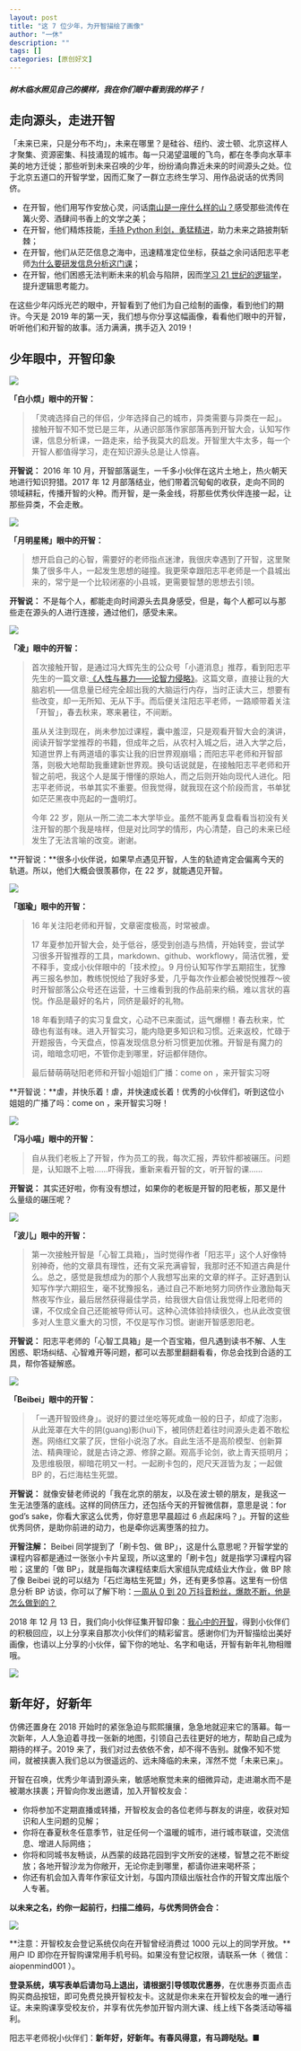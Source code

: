 ```yaml
---
layout: post
title: "这 7 位少年，为开智描绘了画像"
author: "一休"
description: ""
tags: []
categories: [原创好文]
---
```


##### 树木临水照见自己的模样，我在你们眼中看到我的样子！

## 走向源头，走进开智

「未来已来，只是分布不均」，未来在哪里？是硅谷、纽约、波士顿、北京这样人才聚集、资源密集、科技涌现的城市。每一只渴望温暖的飞鸟，都在冬季向水草丰美的地方迁徙；那些听到未来召唤的少年，纷纷涌向靠近未来的时间源头之处。位于北京五道口的开智学堂，因而汇聚了一群立志终生学习、用作品说话的优秀同侪。

- 在开智，他们用写作安放心灵，问话[南山是一座什么样的山？](https://mp.weixin.qq.com/s?__biz=MzA4ODM4ODQ3MQ==&mid=2651936930&idx=1&sn=005416c79f1e68bed1aa6698ae43b784&scene=21&token=38462081&lang=zh_CN#wechat_redirect)感受那些流传在篝火旁、酒肆间书香上的文学之美；
- 在开智，他们精炼技能，[手持 Python 利剑，勇猛精进](https://mp.weixin.qq.com/s?__biz=MzA4ODM4ODQ3MQ==&mid=2651930657&idx=1&sn=6b81671c208f4e17e28e49be7f94a654&scene=21&token=38462081&lang=zh_CN#wechat_redirect)，助力未来之路披荆斩棘；
- 在开智，他们从茫茫信息之海中，迅速精准定位坐标，获益之余问话阳志平老师[为什么要研发信息分析这门课](https://mp.weixin.qq.com/s?__biz=MzA4ODM4ODQ3MQ==&mid=2651939245&idx=1&sn=99e7ae976d5aeeab22a1d1c667eefbcb&scene=21&token=38462081&lang=zh_CN#wechat_redirect)；
- 在开智，他们困惑无法判断未来的机会与陷阱，因而[学习 21 世纪的逻辑学](https://mp.weixin.qq.com/s?__biz=MzA4ODM4ODQ3MQ==&mid=2651939692&idx=1&sn=fac178786dba600d9d58f6aaff58b9a8&scene=21&token=38462081&lang=zh_CN#wechat_redirect)，提升逻辑思考能力。

在这些少年闪烁光芒的眼中，开智看到了他们为自己绘制的画像，看到他们的期许。今天是 2019 年的第一天，我们想与你分享这幅画像，看看他们眼中的开智，听听他们和开智的故事。活力满满，携手迈入 2019！

## 少年眼中，开智印象

![](https://i.loli.net/2019/01/05/5c2f8c8871168.jpg)

**「白小烦」眼中的开智：**

> 「灵魂选择自己的伴侣，少年选择自己的城市，异类需要与异类在一起」。接触开智不知不觉已是三年，从通识部落作家部落再到开智大会，认知写作课，信息分析课，一路走来，给予我莫大的启发。开智里大牛太多，每一个开智人都值得学习，走在知识源头总是让人惊喜。

**开智说：** 2016 年 10 月，开智部落诞生，一千多小伙伴在这片土地上，热火朝天地进行知识狩猎。2017 年 12 月部落结业，他们带着沉甸甸的收获，走向不同的领域耕耘，传播开智的火种。而开智，是一条金线，将那些优秀伙伴连接一起，让那些异类，不会走散。

![](https://i.loli.net/2019/01/05/5c2f8c9cb213e.jpg)

**「月明星稀」眼中的开智：**

> 想开启自己的心智，需要好的老师指点迷津，我很庆幸遇到了开智，这里聚集了很多牛人，一起发生思想的碰撞。我更荣幸跟阳志平老师是一个县城出来的，常宁是一个比较闭塞的小县城，更需要智慧的思想去引领。

**开智说：** 不是每个人，都能走向时间源头去具身感受，但是，每个人都可以与那些走在源头的人进行连接，通过他们，感受未来。

![](https://i.loli.net/2019/01/05/5c2f8cb2e7757.jpg)

**「凌」眼中的开智：**

> 首次接触开智，是通过冯大辉先生的公众号「小道消息」推荐，看到阳志平先生的一篇文章:[《人性与暴力——论智力侵略》](https://mp.weixin.qq.com/s?__biz=MzA3MzM0MjUyMQ==&mid=2652149488&idx=1&sn=0bf203b17a955c14809b8d6f4a2b0daf&scene=21#wechat_redirect)。这篇文章，直接让我的大脑宕机——信息量已经完全超出我的大脑运行内存，当时正读大三，想要有些改变，却一无所知、无从下手。而后便关注阳志平老师，一路顺带着关注「开智」，春去秋来，寒来暑往，不间断。
>
> 虽从关注到现在，尚未参加过课程，囊中羞涩，只是观看开智大会的演讲，阅读开智学堂推荐的书籍，但成年之后，从农村入城之后，进入大学之后，知道世界上有两道墙的事实让我的旧世界观崩塌；而阳志平老师和开智部落，则极大地帮助我重建新世界观。换句话说就是，在接触阳志平老师和开智之前吧，我这个人是属于懵懂的原始人，而之后则开始向现代人进化。阳志平老师说，书单其实不重要。但我觉得，就我现在这个阶段而言，书单犹如茫茫黑夜中亮起的一盏明灯。
>
> 今年 22 岁，刚从一所二流二本大学毕业。虽然不能再复盘看看当初没有关注开智的那个我是啥样，但是对比同学的情形，内心清楚，自己的未来已经发生了无法言喻的改变。谢谢。

**开智说：**很多小伙伴说，如果早点遇见开智，人生的轨迹肯定会偏离今天的轨道。所以，他们大概会很羡慕你，在 22 岁，就能遇见开智。

![](https://i.loli.net/2019/01/05/5c2f8cc9a8587.jpg)

**「珈瑜」眼中的开智：**

> 16 年关注阳老师和开智，文章密度极高，时常被虐。
>
> 17 年夏参加开智大会，处于低谷，感受到创造与热情，开始转变，尝试学习很多开智推荐的工具，markdown、github、workflowy，简洁优雅，爱不释手，变成小伙伴眼中的「技术控」。9 月份认知写作学五期招生，犹豫再三报名参加，教练悦悦给了我好多爱，几乎每次作业都会被悦悦推荐～彼时开智部落公众号还在运营，十三维看到我的作品前来约稿，难以言状的喜悦。作品是最好的名片，同侪是最好的礼物。
>
> 18 年看到晴子的实习复盘文，心动不已来面试，运气爆棚！春去秋来，忙碌也有滋有味。进入开智实习，能内隐更多知识和习惯。近来返校，忙碌于开题报告，今天盘点，惊喜发现信息分析习惯更加优雅。开智是有魔力的词，暗暗念叨吧，不管你走到哪里，好运都伴随你。
>
> 最后替萌萌哒阳老师和开智小姐姐们广播：come on ，来开智实习呀

**开智说：**虐，并快乐着！虐，并快速成长着！优秀的小伙伴们，听到这位小姐姐的广播了吗：come on ，来开智实习呀！

![](https://i.loli.net/2019/01/05/5c2f8cdedd49b.jpg)

**「冯小喵」眼中的开智：**

> 自从我们老板上了开智，作为员工的我，每次汇报，弄软件都被碾压。问题是，认知跟不上啦……吓得我，重新来看开智的文，听开智的课……

**开智说：** 其实还好啦，你有没有想过，如果你的老板是开智的阳老板，那又是什么量级的碾压呢？

![](https://i.loli.net/2019/01/05/5c2f8cf161619.jpg)

**「波儿」眼中的开智：**

> 第一次接触开智是「心智工具箱」，当时觉得作者「阳志平」这个人好像特别神奇，他的文章具有理性，还有文采充满睿智，我那时还不知道古典是什么。总之，感觉是我想成为的那个人我想写出来的文章的样子。正好遇到认知写作学六期招生，毫不犹豫报名，通过自己不断地努力同侪作业激励每天熬夜写作业，最后居然获得最佳学员，给我很大自信让我觉得上阳老师的课，不仅成全自己还能被导师认可。这种心流体验持续很久，也从此改变很多对人生意义重大的习惯，不仅是写作习惯。谢谢开智感恩阳老。

**开智说：** 阳志平老师的「心智工具箱」是一个百宝箱，但凡遇到读书不解、人生困惑、职场纠结、心智难开等问题，都可以去那里翻翻看看，你总会找到合适的工具，帮你答疑解惑。

![](https://i.loli.net/2019/01/05/5c2f907c007ba.jpg)

**「Beibei」眼中的开智：**

> 「一遇开智毁终身」。说好的要过坐吃等死咸鱼一般的日子，却成了泡影，从此笼罩在大牛的阴(guang)影(hui)下，被同侪赶着往时间源头走着不敢松邂。网络红文蒙了灰，世俗小说泡了水。自此生活不是高阶模型、创新算法、精典理论，就是古诗之源、修辞之巅。观高手论剑，欲上青天揽明月；及思维极限，柳暗花明又一村。一起刷卡包的，咫尺天涯皆为友；一起做 BP 的，石烂海枯生死盟。

**开智说：** 就像安替老师说的「我在北京的朋友，以及在波士顿的朋友，是我这一生无法堕落的底线。这样的同侪压力，还包括今天的开智微信群，意思是说：for god’s sake，你看大家这么优秀，你好意思早晨超过 6 点起床吗？」。开智的这些优秀同侪，是助你前进的动力，也是牵你远离堕落的拉力。

**开智注解：** Beibei 同学提到了「刷卡包、做 BP」，这是什么意思呢？开智学堂的课程内容都是通过一张张小卡片呈现，所以这里的「刷卡包」就是指学习课程内容啦；这里的「做 BP」，就是指每次课程结束后大家组队完成结业大作业，做 BP 除了像 Beibei 说的可以结为「石烂海枯生死盟」外，还有更多惊喜。这里有一份信息分析 BP 访谈，你可以了解下哟：[一周从 0 到 20 万抖音粉丝，爆款不断，他是怎么做到的？](https://mp.weixin.qq.com/s?__biz=MzA4ODM4ODQ3MQ==&mid=2651939079&idx=1&sn=38cdf87b503a32a6e760af05fcb791f7&scene=21#wechat_redirect)

2018 年 12 月 13 日，我们向小伙伴征集开智印象：[我心中的开智](https://mp.weixin.qq.com/s?__biz=MzA4ODM4ODQ3MQ==&mid=2651939499&idx=1&sn=23130ca572e09bdccf4052ca6748a838&scene=21#wechat_redirect)，得到小伙伴们的积极回应，以上分享来自那次小伙伴们的精彩留言。感谢你们为开智描绘出美好画像，也请以上分享的小伙伴，留下你的地址、名字和电话，开智有新年礼物相赠哦。

![](https://i.loli.net/2019/01/05/5c2f8d596150c.jpg)

## 新年好，好新年

仿佛还置身在 2018 开始时的紧张急迫与熙熙攘攘，急急地就迎来它的落幕。每一次新年，人人急迫着寻找一张新的地图，引领自己去往更好的地方，帮助自己成为期待的样子。2019 来了，我们对过去依依不舍，却不得不告别。就像不知不觉间，就被挟裹入我们总以为很遥远的、远未降临的未来，浑然不觉「未来已来」。

开智在召唤，优秀少年请到源头来，敏感地察觉未来的细微异动，走进潮水而不是被潮水挟裹；开智向你发出邀请，加入开智校友会：

- 你将参加不定期直播或转播，开智校友会的各位老师与群友的讲座，收获对知识和人生问题的见解；
- 你将在春夏秋冬任意季节，驻足任何一个温暖的城市，进行城市联谊，交流信息、增进人际网络；
- 你将和同城书友畅谈，从西蒙的歧路花园到宇文所安的迷楼，智慧之花不断绽放；各地开智沙龙为你敞开，无论你走到哪里，都请你进来喝杯茶；
- 你还有机会加入青年作家征文计划，与国内顶级出版社合作的开智文库出版个人专著。

**以未来之名，约你一起前行，扫描二维码，与优秀同侪会合：**

![](https://i.loli.net/2019/01/05/5c2f8dc9c8649.jpg)

**注意：开智校友会登记系统仅向在开智曾经消费过 1000 元以上的同学开放。**用户 ID 即你在开智购课常用手机号码。如果没有登记权限，请联系一休（ 微信： aiopenmind001 ）。

**登录系统，填写表单后请勿马上退出，请根据引导领取优惠券**，在优惠券页面点击购买商品按钮，即可免费兑换开智校友卡。这就是你未来在开智校友会的唯一通行证。未来购课享受校友价，并享有优先参加开智内测大课、线上线下各类活动等福利。

阳志平老师祝小伙伴们：**新年好，好新年。有春风得意，有马蹄哒哒。**■
